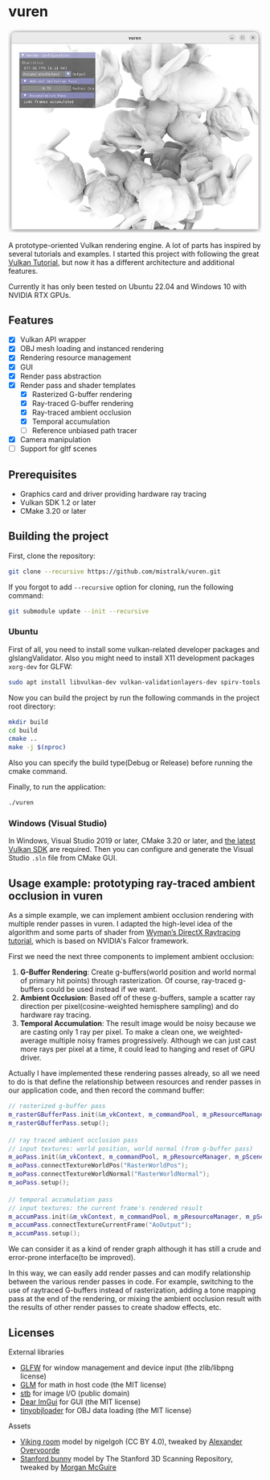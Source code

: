 # vuren

![teaser](./docs/imgs/2023-01-26-01-54-58.png)

A prototype-oriented Vulkan rendering engine. A lot of parts has inspired by several tutorials and examples. I started this project with following the great [Vulkan Tutorial](https://vulkan-tutorial.com/), but now it has a different architecture and additional features.

Currently it has only been tested on Ubuntu 22.04 and Windows 10 with NVIDIA RTX GPUs.

## Features

- [x] Vulkan API wrapper
- [x] OBJ mesh loading and instanced rendering
- [x] Rendering resource management
- [x] GUI
- [x] Render pass abstraction
- [x] Render pass and shader templates
    - [x] Rasterized G-buffer rendering
    - [x] Ray-traced G-buffer rendering
    - [x] Ray-traced ambient occlusion
    - [x] Temporal accumulation
    - [ ] Reference unbiased path tracer
- [x] Camera manipulation
- [ ] Support for gltf scenes

## Prerequisites

- Graphics card and driver providing hardware ray tracing
- Vulkan SDK 1.2 or later
- CMake 3.20 or later

## Building the project

First, clone the repository:

```bash
git clone --recursive https://github.com/mistralk/vuren.git
```

If you forgot to add `--recursive` option for cloning, run the following command:

```bash
git submodule update --init --recursive
```

### Ubuntu

First of all, you need to install some vulkan-related developer packages and glslangValidator. Also you might need to install X11 development packages `xorg-dev` for GLFW:

```bash
sudo apt install libvulkan-dev vulkan-validationlayers-dev spirv-tools glslang-tools xorg-dev
```

Now you can build the project by run the following commands in the project root directory:

```bash
mkdir build
cd build
cmake ..
make -j $(nproc)
```

Also you can specify the build type(Debug or Release) before running the cmake command.

Finally, to run the application:

```bash
./vuren
```

### Windows (Visual Studio)

In Windows, Visual Studio 2019 or later, CMake 3.20 or later, and [the latest Vulkan SDK](https://vulkan.lunarg.com/sdk/home) are required. Then you can configure and generate the Visual Studio `.sln` file from CMake GUI. 

## Usage example: prototyping ray-traced ambient occlusion in vuren

As a simple example, we can implement ambient occlusion rendering with multiple render passes in vuren. I adapted the high-level idea of the algorithm and some parts of shader from [Wyman’s DirectX Raytracing tutorial](https://cwyman.org/code/dxrTutors/tutors/Tutor5/tutorial05.md.html), which is based on NVIDIA's Falcor framework.

First we need the next three components to implement ambient occlusion:

1.  **G-Buffer Rendering**: Create g-buffers(world position and world normal of primary hit points) through rasterization. Of course, ray-traced g-buffers could be used instead if we want.
2.  **Ambient Occlusion**: Based off of these g-buffers, sample a scatter ray direction per pixel(cosine-weighted hemisphere sampling) and do hardware ray tracing. 
3.  **Temporal Accumulation**: The result image would be noisy because we are casting only 1 ray per pixel. To make a clean one, we weighted-average multiple noisy frames progressively. Although we can just cast more rays per pixel at a time, it could lead to hanging and reset of GPU driver.

Actually I have implemented these rendering passes already, so all we need to do is that define the relationship between resources and render passes in our application code, and then record the command buffer:

```cpp
// rasterized g-buffer pass
m_rasterGBufferPass.init(&m_vkContext, m_commandPool, m_pResourceManager, m_pScene);
m_rasterGBufferPass.setup();

// ray traced ambient occlusion pass
// input textures: world position, world normal (from g-buffer pass)
m_aoPass.init(&m_vkContext, m_commandPool, m_pResourceManager, m_pScene);
m_aoPass.connectTextureWorldPos("RasterWorldPos");
m_aoPass.connectTextureWorldNormal("RasterWorldNormal");
m_aoPass.setup();

// temporal accumulation pass
// input textures: the current frame's rendered result
m_accumPass.init(&m_vkContext, m_commandPool, m_pResourceManager, m_pScene);
m_accumPass.connectTextureCurrentFrame("AoOutput");
m_accumPass.setup();
```

We can consider it as a kind of render graph although it has still a crude and error-prone interface(to be improved).

In this way, we can easily add render passes and can modify relationship between the various render passes in code. For example, switching to the use of raytraced G-buffers instead of rasterization, adding a tone mapping pass at the end of the rendering, or mixing the ambient occlusion result with the results of other render passes to create shadow effects, etc.

## Licenses

External libraries
- [GLFW](https://github.com/glfw/glfw) for window management and device input (the zlib/libpng license)
- [GLM](https://github.com/g-truc/glm) for math in host code (the MIT license)
- [stb](https://github.com/nothings/stb) for image I/O (public domain)
- [Dear ImGui](https://github.com/ocornut/imgui) for GUI (the MIT license)
- [tinyobjloader](https://github.com/tinyobjloader/tinyobjloader) for OBJ data loading (the MIT license)

Assets
- [Viking room](https://sketchfab.com/3d-models/viking-room-a49f1b8e4f5c4ecf9e1fe7d81915ad38) model by nigelgoh (CC BY 4.0), tweaked by [Alexander Overvoorde](https://vulkan-tutorial.com/Loading_models)
- [Stanford bunny](http://www.graphics.stanford.edu/data/3Dscanrep/) model by The Stanford 3D Scanning Repository, tweaked by [Morgan McGuire](https://casual-effects.com/data/)